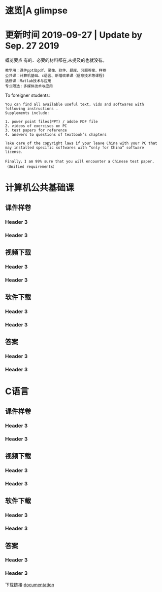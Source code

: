 

# 速览|A glimpse 
# 更新时间 2019-09-27 | Update by Sep. 27 2019

概览要点
有的、必要的材料都在,未提及的也就没有。

    教学用：课件ppt及pdf、录像、软件、题库、习题答案、样卷
    公共课：计算机基础、c语言、新增改革课（信息技术等课程)
    选修课：Matlab技术与应用
    专业限选：多媒体技术与应用

To foreigner students: 

    You can find all available useful text, vids and softwares with following instructions .
    Supplements include: 

    1. power point files(PPT) / adobe PDF file 
    2. videos of exercises on PC 
    3. test papers for reference 
    4. answers to questions of textbook’s chapters

    Take care of the copyright laws if your leave China with your PC that may installed specific softwares with “only for China” software license.

    Finally，I am 99% sure that you will encounter a Chinese test paper. （Unified requirements）

# 计算机公共基础课
## 课件样卷
### Header 3
### Header 3
## 视频下载
### Header 3
### Header 3
## 软件下载
### Header 3
### Header 3
## 答案
### Header 3
### Header 3

# C语言
## 课件样卷
### Header 3
### Header 3
## 视频下载
### Header 3
### Header 3
## 软件下载
### Header 3
### Header 3
## 答案
### Header 3
### Header 3
下载链接
[documentation](https://help.github.com/categories/github-pages-basics/)


 
